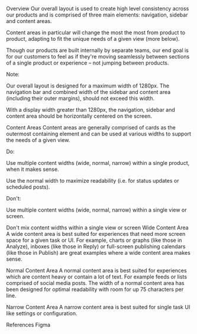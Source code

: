 Overview
Our overall layout is used to create high level consistency across our products and is comprised of three main elements: navigation, sidebar and content areas. 

Content areas in particular will change the most the most from product to product, adapting to fit the unique needs of a given view (more below). 

Though our products are built internally by separate teams, our end goal is for our customers to feel as if they're moving seamlessly between sections of a single product or experience – not jumping between products. 


Note: 

Our overall layout is designed for a maximum width of 1280px. The navigation bar and combined width of the sidebar and content area (including their outer margins), should not exceed this width. 

With a display width greater than 1280px, the navigation, sidebar and content area should be horizontally centered on the screen. 

Content Areas
Content areas are generally comprised of cards as the outermost containing element and can be used at various widths to support the needs of a given view. 

Do:

Use multiple content widths (wide, normal, narrow) within a single product, when it makes sense.

Use the normal width to maximize readability (i.e. for status updates or scheduled posts). 

Don't:

Use multiple content widths (wide, normal, narrow) within a single view or screen. 


Don't mix content widths within a single view or screen
Wide Content Area
A wide content area is best suited for experiences that need more screen space for a given task or UI. For example, charts or graphs (like those in Analyze), inboxes (like those in Reply) or full-screen publishing calendars (like those in Publish) are great examples where a wide content area makes sense. 


Normal Content Area
A normal content area is best suited for experiences which are content heavy or contain a lot of text. For example feeds or lists comprised of social media posts. The width of a normal content area has been designed for optimal readability with room for up 75 characters per line. 


Narrow Content Area
A narrow content area is best suited for single task UI like settings or configuration. 


References
​Figma​
